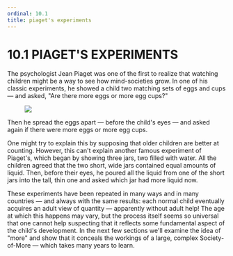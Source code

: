 ```yaml
---
ordinal: 10.1
title: piaget's experiments
---
```


# 10.1 PIAGET'S EXPERIMENTS

The psychologist Jean Piaget was one of the first to realize that watching children might be a way to see how mind-societies grow. In one of his classic experiments, he showed a child two matching sets of eggs and cups &mdash; and asked, "Are there more eggs or more egg cups?"

<figure><img src="/images/ch10/10-1.png"></img></figure>
Then he spread the eggs apart &mdash; before the child's eyes &mdash; and asked again if there were more eggs or more egg cups.

One might try to explain this by supposing that older children are better at counting. However, this can't explain another famous experiment of Piaget's, which began by showing three jars, two filled with water. All the children agreed that the two short, wide jars contained equal amounts of liquid. Then, before their eyes, he poured all the liquid from one of the short jars into the tall, thin one and asked which jar had more liquid now.

These experiments have been repeated in many ways and in many countries &mdash; and always with the same results: each normal child eventually acquires an adult view of quantity &mdash; apparently without adult help! The age at which this happens may vary, but the process itself seems so universal that one cannot help suspecting that it reflects some fundamental aspect of the child's development. In the next few sections we'll examine the idea of "more" and show that it conceals the workings of a large, complex Society-of-More &mdash; which takes many years to learn.
